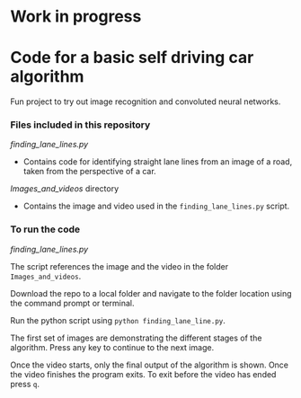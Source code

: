 # Work in progress

# Code for a basic self driving car algorithm

Fun project to try out image recognition and convoluted neural networks.

### Files included in this repository

*finding_lane_lines.py*
- Contains code for identifying straight lane lines from an image of a road, taken from the perspective of a car.

*Images_and_videos* directory
- Contains the image and video used in the `finding_lane_lines.py` script.

### To run the code

*finding_lane_lines.py*

The script references the image and the video in the folder `Images_and_videos`.

Download the repo to a local folder and navigate to the folder location using the command prompt or terminal. 

Run the python script using `python finding_lane_line.py`.

The first set of images are demonstrating the different stages of the algorithm. Press any key to continue to the next image.

Once the video starts, only the final output of the algorithm is shown. Once the video finishes the program exits. To exit before the video has ended press `q`.

